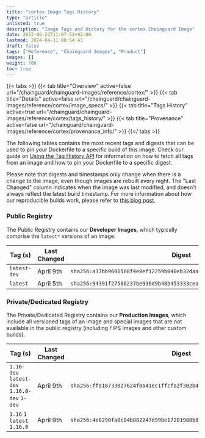 ```yaml
---
title: "cortex Image Tags History"
type: "article"
unlisted: true
description: "Image Tags and History for the cortex Chainguard Image"
date: 2023-06-22T11:07:52+02:00
lastmod: 2024-04-11 00:54:43
draft: false
tags: ["Reference", "Chainguard Images", "Product"]
images: []
weight: 700
toc: true
---
```


{{< tabs >}}
{{< tab title="Overview" active=false url="/chainguard/chainguard-images/reference/cortex/" >}}
{{< tab title="Details" active=false url="/chainguard/chainguard-images/reference/cortex/image_specs/" >}}
{{< tab title="Tags History" active=true url="/chainguard/chainguard-images/reference/cortex/tags_history/" >}}
{{< tab title="Provenance" active=false url="/chainguard/chainguard-images/reference/cortex/provenance_info/" >}}
{{</ tabs >}}

The following tables contains the most recent tags and digests that can be used to pin your Dockerfile to a specific build of this image. Check our guide on [Using the Tag History API](/chainguard/chainguard-images/using-the-tag-history-api/) for information on how to fetch all tags from an image and how to pin your Dockerfile to a specific digest.

Please note that digests and timestamps only change when there is a change to the image, even though images are rebuilt every night. The "Last Changed" column indicates when the image was last modified, and doesn't always reflect the latest build timestamp. For more information about how our reproducible builds work, please refer to [this blog post](https://www.chainguard.dev/unchained/reproducing-chainguards-reproducible-image-builds).

### Public Registry
The Public Registry contains our **Developer Images**, which typically comprise the `latest*` versions of an image.

| Tag (s)       | Last Changed | Digest                                                                    |
|---------------|--------------|---------------------------------------------------------------------------|
|  `latest-dev` | April 9th    | `sha256:a37bb9601508f4e8ef12259b040eb32daa0fea7e5c981290f5a25d194b7b4d72` |
|  `latest`     | April 5th    | `sha256:94391f27588237be936d9b48b453333cea02daac69918dfc580f5f37c895425c` |


### Private/Dedicated Registry
The Private/Dedicated Registry contains our **Production Images**, which include all versioned tags of an image and special images that are not available in the public registry (including FIPS images and other custom builds).

| Tag (s)                                       | Last Changed | Digest                                                                    |
|-----------------------------------------------|--------------|---------------------------------------------------------------------------|
|  `1.16-dev` `latest-dev` `1.16.0-dev` `1-dev` | April 9th    | `sha256:ffa18733027624f0a41ec1ffcfa2f302b49441d7c14abedc950dbe3a84119332` |
|  `1.16` `1` `latest` `1.16.0`                 | April 9th    | `sha256:4e8290fa0c04b882247d99be17201988b8bf4947614d4e85e8d9833484e4fa14` |

